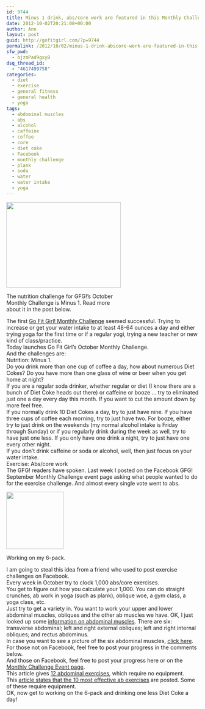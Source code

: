 ```yaml
---
id: 9744
title: Minus 1 drink, abs/core work are featured in this Monthly Challenge
date: 2012-10-02T20:21:08+00:00
author: Ann
layout: post
guid: http://gofitgirl.com/?p=9744
permalink: /2012/10/02/minus-1-drink-abscore-work-are-featured-in-this-monthly-challenge/
sfw_pwd:
  - bjzmPad9gxyB
dsq_thread_id:
  - "4617499758"
categories:
  - diet
  - exercise
  - general fitness
  - general health
  - yoga
tags:
  - abdominal muscles
  - abs
  - alcohol
  - caffeine
  - coffee
  - core
  - diet coke
  - Facebook
  - monthly challenge
  - plank
  - soda
  - water
  - water intake
  - yoga
---
```

<div id="attachment_9745" style="width: 310px" class="wp-caption alignleft">
  <a href="http://gofitgirl.com/?attachment_id=9745" rel="attachment wp-att-9745"><img class="size-medium wp-image-9745" title="monthly challenge oct" src="http://gofitgirl.com/wp-content/uploads/2012/10/monthly-challenge-oct-300x224.jpg" alt="" width="300" height="224" /></a>
  
  <p class="wp-caption-text">
    The nutrition challenge for GFG!&#8217;s October Monthly Challenge is Minus 1. Read more about it in the post below.
  </p>
</div>

  
The first [Go Fit Girl! Monthly Challenge](http://gofitgirl.com/?p=9665) seemed successful. Trying to increase or get your water intake to at least 48-64 ounces a day and either trying yoga for the first time or if a regular yogi, trying a new teacher or new kind of class/practice.  
Today launches Go Fit Girl&#8217;s October Monthly Challenge.  
And the challenges are:  
Nutrition: Minus 1.  
Do you drink more than one cup of coffee a day, how about numerous Diet Cokes? Do you have more than one glass of wine or beer when you get home at night?  
If you are a regular soda drinker, whether regular or diet (I know there are a bunch of Diet Coke heads out there) or caffeine or booze … try to eliminated just one a day every day this month. If you want to cut the amount down by more feel free.  
If you normally drink 10 Diet Cokes a day, try to just have nine. If you have three cups of coffee each morning, try to just have two. For booze, either try to just drink on the weekends (my normal alcohol intake is Friday through Sunday) or if you regularly drink during the week as well, try to have just one less. If you only have one drink a night, try to just have one every other night.  
If you don&#8217;t drink caffeine or soda or alcohol, well, then just focus on your water intake.  
Exercise: Abs/core work  
The GFG! readers have spoken. Last week I posted on the Facebook GFG! September Monthly Challenge event page asking what people wanted to do for the exercise challenge. And almost every single vote went to abs.  


<div id="attachment_9746" style="width: 160px" class="wp-caption alignright">
  <a href="http://gofitgirl.com/?attachment_id=9746" rel="attachment wp-att-9746"><img class="size-thumbnail wp-image-9746" title="photo 3" src="http://gofitgirl.com/wp-content/uploads/2012/10/photo-3-150x150.jpg" alt="" width="150" height="150" /></a>
  
  <p class="wp-caption-text">
    Working on my 6-pack.
  </p>
</div>

  
I am going to steal this idea from a friend who used to post exercise challenges on Facebook.  
Every week in October try to clock 1,000 abs/core exercises.  
You get to figure out how you calculate your 1,000. You can do straight crunches, ab work in yoga (such as plank), oblique woe, a gym class, a yoga class, etc.  
Just try to get a variety in. You want to work your upper and lower abdominal muscles, obliques and the other ab muscles we have. OK, I just looked up some [information on abdominal muscles](http://backandneck.about.com/od/anatomyexplained/p/abdominalmuscle.htm). There are six: transverse abdominal; left and right external obliques; left and right internal obliques; and rectus abdominus.  
In case you want to see a picture of the six abdominal muscles, [click here](http://thecontour.teampost.net/wp-content/uploads/Main-Abdominal-Muscles.jpg).  
For those not on Facebook, feel free to post your progress in the comments below.  
And those on Facebook, feel free to post your progress here or on the [Monthly Challenge Event page](https://www.facebook.com/events/531812286832808/?context=create).  
This article gives [12 abdominal exercises](http://voices.yahoo.com/ab-exercises-require-no-equipment-3811738.html), which require no equipment.  
This [article states that the 10 most effective ab exercises](http://exercise.about.com/od/abs/ss/abexercises.htm) are posted. Some of these require equipment.  
OK, now get to working on the 6-pack and drinking one less Diet Coke a day!